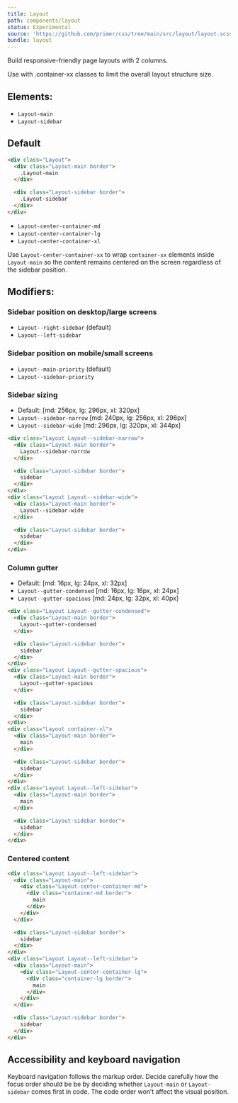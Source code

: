```yaml
---
title: Layout
path: components/layout
status: Experimental
source: 'https://github.com/primer/css/tree/main/src/layout/layout.scss'
bundle: layout
---
```



Build responsive-friendly page layouts with 2 columns.

Use with .container-xx classes to limit the overall layout structure size.

## Elements:

- `Layout-main`
- `Layout-sidebar`

## Default

```html live
<div class="Layout">
  <div class="Layout-main border">
    .Layout-main
  </div>

  <div class="Layout-sidebar border">
    .Layout-sidebar
  </div>
</div>
```

- `Layout-center-container-md`
- `Layout-center-container-lg`
- `Layout-center-container-xl`

Use `Layout-center-container-xx` to wrap `container-xx` elements inside
`Layout-main` so the content remains centered on the screen regardless
of the sidebar position.


## Modifiers:

### Sidebar position on desktop/large screens

- `Layout--right-sidebar` (default)
- `Layout--left-sidebar`


### Sidebar position on mobile/small screens

- `Layout--main-priority` (default)
- `Layout--sidebar-priority`


### Sidebar sizing

- Default: [md: 256px, lg: 296px, xl: 320px]
- `Layout--sidebar-narrow` [md: 240px, lg: 256px, xl: 296px]
- `Layout--sidebar-wide` [md: 296px, lg: 320px, xl: 344px]

```html live
<div class="Layout Layout--sidebar-narrow">
  <div class="Layout-main border">
    Layout--sidebar-narrow
  </div>

  <div class="Layout-sidebar border">
    sidebar
  </div>
</div>
<div class="Layout Layout--sidebar-wide">
  <div class="Layout-main border">
    Layout--sidebar-wide
  </div>

  <div class="Layout-sidebar border">
    sidebar
  </div>
</div>
```

### Column gutter

- Default: [md: 16px, lg: 24px, xl: 32px]
- `Layout--gutter-condensed` [md: 16px, lg: 16px, xl: 24px]
- `Layout--gutter-spacious` [md: 24px, lg: 32px, xl: 40px]

```html live
<div class="Layout Layout--gutter-condensed">
  <div class="Layout-main border">
    Layout--gutter-condensed
  </div>

  <div class="Layout-sidebar border">
    sidebar
  </div>
</div>
<div class="Layout Layout--gutter-spacious">
  <div class="Layout-main border">
    Layout--gutter-spacious
  </div>

  <div class="Layout-sidebar border">
    sidebar
  </div>
</div>
<div class="Layout container-xl">
  <div class="Layout-main border">
    main
  </div>

  <div class="Layout-sidebar border">
    sidebar
  </div>
</div>
<div class="Layout Layout--left-sidebar">
  <div class="Layout-main border">
    main
  </div>

  <div class="Layout-sidebar border">
    sidebar
  </div>
</div>
```

### Centered content

```html live
<div class="Layout Layout--left-sidebar">
  <div class="Layout-main">
    <div class="Layout-center-container-md">
      <div class="container-md border">
        main
      </div>
    </div>
  </div>

  <div class="Layout-sidebar border">
    sidebar
  </div>
</div>
<div class="Layout Layout--left-sidebar">
  <div class="Layout-main">
    <div class="Layout-center-container-lg">
      <div class="container-lg border">
        main
      </div>
    </div>
  </div>

  <div class="Layout-sidebar border">
    sidebar
  </div>
</div>
```

## Accessibility and keyboard navigation

Keyboard navigation follows the markup order. Decide carefully how the
focus order should be be by deciding whether `Layout-main` or `Layout-sidebar`
comes first in code. The code order won’t affect the visual position.

